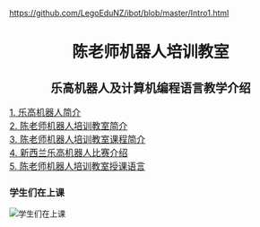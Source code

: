 https://github.com/LegoEduNZ/ibot/blob/master/Intro1.html
<h1 align = "center">陈老师机器人培训教室</h1>
<h2 align = "center">乐高机器人及计算机编程语言教学介绍</h2>

<div style="width:680px; margin:auto">
<font size="3">
<a href="https://legoedunz.github.io/ibot/Intro1.html">1. 乐高机器人简介</a> 
<br>
<a href="https://legoedunz.github.io/ibot/Intro2.html">2. 陈老师机器人培训教室简介</a>
<br>
<a href="https://legoedunz.github.io/ibot/Intro3.html">3. 陈老师机器人培训教室课程简介</a>
<br>
<a href="https://legoedunz.github.io/ibot/Intro4.html">4. 新西兰乐高机器人比赛介绍</a>
<br>
<a href="https://legoedunz.github.io/ibot/Intro5.html">5. 陈老师机器人培训教室授课语言</a>
<p>
</font>
<h3>学生们在上课</h3>
<img src="https://raw.githubusercontent.com/wiki/LegoEduNZ/ibot/p0.jpg"  alt="学生们在上课" ></img>
</div>

